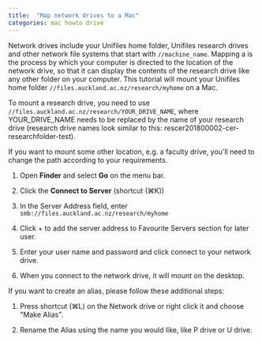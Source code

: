 ```yaml
---
title:  "Map network drives to a Mac"
categories: mac howto drive
---
```


Network drives include your Unifiles home folder, Unifiles research drives and other network file systems that start with `//machine_name`.
Mapping a is the process by which your computer is directed to the location of the network drive, so that it can display the contents of the research drive like any other folder on your computer.
This tutorial will mount your Unifiles home folder `//files.auckland.ac.nz/research/myhome` on a Mac.

To mount a research drive, you need to use `//files.auckland.ac.nz/research/YOUR_DRIVE_NAME`, where YOUR_DRIVE_NAME needs to be replaced by the name of your research drive (research drive names look similar to this: rescer201800002-cer-researchfolder-test).

If you want to mount some other location, e.g. a faculty drive, you'll need to change the path according to your requirements.

1. Open **Finder** and select **Go** on the menu bar.

2. Click the **Connect to Server** (shortcut (⌘K))

3. In the Server Address field, enter `smb://files.auckland.ac.nz/research/myhome`

4. Click + to add the server address to Favourite Servers section for later user.

5. Enter your user name and password and click connect to your network drive.

6. When you connect to the network drive, it will mount on the desktop.

If you want to create an alias, please follow these additional steps:

1. Press shortcut (⌘L) on the Network drive or right click it and choose "Make Alias".

2. Rename the Alias using the name you would like, like P drive or U drive.
